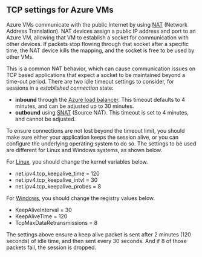 ## TCP settings for Azure VMs
Azure VMs communicate with the public Internet by using [NAT][nat] (Network Address Translation). NAT devices assign a public IP address and port to an Azure VM, allowing that VM to establish a socket for communication with other devices. If packets stop flowing through that socket after a specific time, the NAT device kills the mapping, and the socket is free to be used by other VMs.

This is a common NAT behavior, which can cause communication issues on TCP based applications that expect a socket to be maintained beyond a time-out period. There are two idle timeout settings to consider, for sessions in a *established connection* state:

* **inbound** through the [Azure load balancer][azure-lb-timeout]. This timeout defaults to 4 minutes, and can be adjusted up to 30 minutes.
* **outbound** using [SNAT][snat] (Source NAT). This timeout is set to 4 minutes, and cannot be adjusted.

To ensure connections are not lost beyond the timeout limit, you should make sure either your application keeps the session alive, or you can configure the underlying operating system to do so. The settings to be used are different for Linux and Windows systems, as shown below.

For [Linux][linux], you should change the kernel variables below.

* net.ipv4.tcp_keepalive_time = 120
* net.ipv4.tcp_keepalive_intvl = 30
* net.ipv4.tcp_keepalive_probes = 8

For [Windows][windows], you should change the registry values below.

* KeepAliveInterval = 30
* KeepAliveTime = 120
* TcpMaxDataRetransmissions = 8

The settings above ensure a keep alive packet is sent after 2 minutes (120 seconds) of idle time, and then sent every 30 seconds. And if 8 of those packets fail, the session is dropped.

<!-- links -->
[nat]: http://computer.howstuffworks.com/nat.htm
[snat]: ../load-balancer/load-balancer-overview.md/#source-nat
[linux]: http://tldp.org/HOWTO/TCP-Keepalive-HOWTO/usingkeepalive.html
[windows]: http://blogs.technet.com/b/nettracer/archive/2010/06/03/things-that-you-may-want-to-know-about-tcp-keepalives.aspx
[azure-lb-timeout]: ../load-balancer/load-balancer-tcp-idle-timeout.md

